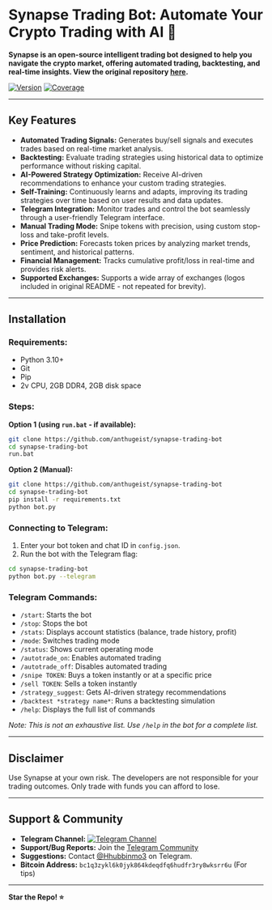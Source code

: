 # Synapse Trading Bot: Automate Your Crypto Trading with AI 🤖

**Synapse is an open-source intelligent trading bot designed to help you navigate the crypto market, offering automated trading, backtesting, and real-time insights.  View the original repository [here](https://github.com/anthugeist/synapse-trading-bot).**

[![Version](https://img.shields.io/badge/version-0.12.6-blue)](https://github.com/anthugeist/synapse-trading-bot)
[![Coverage](https://img.shields.io/badge/coverage-75%25-yellowgreen)](https://github.com/anthugeist/synapse-trading-bot)

---

## Key Features

*   **Automated Trading Signals:** Generates buy/sell signals and executes trades based on real-time market analysis.
*   **Backtesting:** Evaluate trading strategies using historical data to optimize performance without risking capital.
*   **AI-Powered Strategy Optimization:**  Receive AI-driven recommendations to enhance your custom trading strategies.
*   **Self-Training:** Continuously learns and adapts, improving its trading strategies over time based on user results and data updates.
*   **Telegram Integration:** Monitor trades and control the bot seamlessly through a user-friendly Telegram interface.
*   **Manual Trading Mode:** Snipe tokens with precision, using custom stop-loss and take-profit levels.
*   **Price Prediction:** Forecasts token prices by analyzing market trends, sentiment, and historical patterns.
*   **Financial Management:** Tracks cumulative profit/loss in real-time and provides risk alerts.
*   **Supported Exchanges:** Supports a wide array of exchanges (logos included in original README - not repeated for brevity).

---

## Installation

### Requirements:

*   Python 3.10+
*   Git
*   Pip
*   2v CPU, 2GB DDR4, 2GB disk space

### Steps:

**Option 1 (using `run.bat` - if available):**

```bash
git clone https://github.com/anthugeist/synapse-trading-bot
cd synapse-trading-bot
run.bat
```

**Option 2 (Manual):**

```bash
git clone https://github.com/anthugeist/synapse-trading-bot
cd synapse-trading-bot
pip install -r requirements.txt
python bot.py
```

### Connecting to Telegram:

1.  Enter your bot token and chat ID in `config.json`.
2.  Run the bot with the Telegram flag:

```bash
cd synapse-trading-bot
python bot.py --telegram
```

### Telegram Commands:

*   `/start`: Starts the bot
*   `/stop`: Stops the bot
*   `/stats`: Displays account statistics (balance, trade history, profit)
*   `/mode`: Switches trading mode
*   `/status`: Shows current operating mode
*   `/autotrade_on`: Enables automated trading
*   `/autotrade_off`: Disables automated trading
*   `/snipe TOKEN`: Buys a token instantly or at a specific price
*   `/sell TOKEN`: Sells a token instantly
*   `/strategy_suggest`: Gets AI-driven strategy recommendations
*   `/backtest *strategy name*`: Runs a backtesting simulation
*   `/help`: Displays the full list of commands

*Note: This is not an exhaustive list.  Use `/help` in the bot for a complete list.*

---

## Disclaimer

Use Synapse at your own risk. The developers are not responsible for your trading outcomes. Only trade with funds you can afford to lose.

---

## Support & Community

*   **Telegram Channel:** [![Telegram Channel](https://img.shields.io/badge/Telegram-Channel-Link?style=for-the-badge&logo=Telegram&logoColor=white&logoSize=auto&color=blue)](https://t.me/+pB6j65Kv7cdjZmU0)
*   **Support/Bug Reports:** Join the [Telegram Community](https://t.me/+9j5RcKMfT5s4M2Q0)
*   **Suggestions:** Contact [@Hhubbinmo3](https://t.me/@Hhubbinmo3) on Telegram.
*   **Bitcoin Address:** `bc1q3zykl6k0jyk864kdeqdfq6hudfr3ry8wksrr6u` (For tips)

---

**Star the Repo! ⭐**